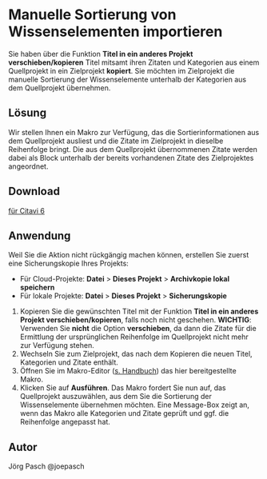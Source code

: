 # Manuelle Sortierung von Wissenselementen importieren

Sie haben über die Funktion **Titel in ein anderes Projekt verschieben/kopieren** Titel mitsamt ihren Zitaten und Kategorien aus einem Quellprojekt in ein Zielprojekt **kopiert**. Sie möchten im Zielprojekt die manuelle Sortierung der Wissenselemente unterhalb der Kategorien aus dem Quellprojekt übernehmen. 

## Lösung
Wir stellen Ihnen ein Makro zur Verfügung, das die Sortierinformationen aus dem Quellprojekt ausliest und die Zitate im Zielprojekt in dieselbe Reihenfolge bringt. Die aus dem Quellprojekt übernommenen Zitate werden dabei als Block unterhalb der bereits vorhandenen Zitate des Zielprojektes angeordnet.

## Download
[für Citavi 6](C6_Import_sorting.cs)

## Anwendung
Weil Sie die Aktion nicht rückgängig machen können, erstellen Sie zuerst eine Sicherungskopie Ihres Projekts:
- Für Cloud-Projekte:  **Datei** > **Dieses Projekt** > **Archivkopie lokal speichern**
- Für lokale Projekte: **Datei** > **Dieses Projekt** > **Sicherungskopie**
1. Kopieren Sie die gewünschten Titel mit der Funktion  **Titel in ein anderes Projekt verschieben/kopieren**, falls noch nicht geschehen. **WICHTIG**: Verwenden Sie **nicht** die Option **verschieben**, da dann die Zitate für die Ermittlung der ursprünglichen Reihenfolge im Quellprojekt nicht mehr zur Verfügung stehen.    
1. Wechseln Sie zum Zielprojekt, das nach dem Kopieren die neuen Titel, Kategorien und Zitate enthält.
1. Öffnen Sie im Makro-Editor ([s. Handbuch](https://www1.citavi.com/sub/manual6/de/index.html?executing_macros.html)) das hier bereitgestellte Makro. 
1. Klicken Sie auf **Ausführen**. Das Makro fordert Sie nun auf, das Quellprojekt auszuwählen, aus dem Sie die Sortierung der Wissenselemente übernehmen möchten. Eine Message-Box zeigt an, wenn das Makro alle Kategorien und Zitate geprüft und ggf. die Reihenfolge angepasst hat.

## Autor
Jörg Pasch @joepasch
